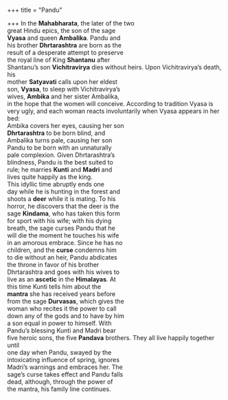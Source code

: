 +++
title = "Pandu"

+++
In the **Mahabharata**, the later of the two  
great Hindu epics, the son of the sage  
**Vyasa** and queen **Ambalika**. Pandu and  
his brother **Dhrtarashtra** are born as the  
result of a desperate attempt to preserve  
the royal line of King **Shantanu** after  
Shantanu’s son **Vichitravirya** dies without heirs. Upon Vichitravirya’s death, his  
mother **Satyavati** calls upon her eldest  
son, **Vyasa**, to sleep with Vichitravirya’s  
wives, **Ambika** and her sister Ambalika,  
in the hope that the women will conceive. According to tradition Vyasa is  
very ugly, and each woman reacts involuntarily when Vyasa appears in her bed:  
Ambika covers her eyes, causing her son  
**Dhrtarashtra** to be born blind, and  
Ambalika turns pale, causing her son  
Pandu to be born with an unnaturally  
pale complexion. Given Dhrtarashtra’s  
blindness, Pandu is the best suited to  
rule; he marries **Kunti** and **Madri** and  
lives quite happily as the king.  
This idyllic time abruptly ends one  
day while he is hunting in the forest and  
shoots a **deer** while it is mating. To his  
horror, he discovers that the deer is the  
sage **Kindama**, who has taken this form  
for sport with his wife; with his dying  
breath, the sage curses Pandu that he  
will die the moment he touches his wife  
in an amorous embrace. Since he has no  
children, and the **curse** condemns him  
to die without an heir, Pandu abdicates  
the throne in favor of his brother  
Dhrtarashtra and goes with his wives to  
live as an **ascetic** in the **Himalayas**. At  
this time Kunti tells him about the  
**mantra** she has received years before  
from the sage **Durvasas**, which gives the  
woman who recites it the power to call  
down any of the gods and to have by him  
a son equal in power to himself. With  
Pandu’s blessing Kunti and Madri bear  
five heroic sons, the five **Pandava** brothers. They all live happily together until  
one day when Pandu, swayed by the  
intoxicating influence of spring, ignores  
Madri’s warnings and embraces her. The  
sage’s curse takes effect and Pandu falls  
dead, although, through the power of  
the mantra, his family line continues.